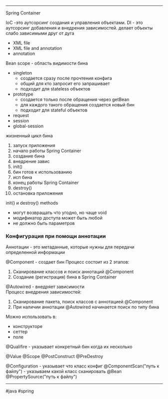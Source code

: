 ***
Spring Container 

IoC -это аутсорсинг создания и управления объектами.
DI - это аутсорсинг добавления и внедрения зависимостей. делает объекты слабо зависимыми друг от дуга

- XML file
- XML file and annotation 
- annotation


Bean scope - область видимости бина
- singleton
	- создается сразу после прочтения конфига
	- общий для кто запросит его запрашивает
	- подходит для stateless объектов
- prototype
	- создается только после обращения через getBean
	- для каждого такого обращения создается новый бин
	- подходит для stateful объектов
- request
- session
- global-session

жизненный цикл бина
1. запуск приложения
2. начало работы Spring Container
3. создание бина
4. внедрение завис
5. init()
6. бин готов к использованию
7. исп бина
8. конец работы Spring Container
9. destroy()
10. остановка приложения

init() и destroy() methods
- могут возвращать что угодно, но чаще void
- модификатор доступа может быть любой
- не должно быть параметров

### Конфигурация при помощи аннотации

Аннотации - это метаданные, которые нужны для передачи определенной информации

@Component
\- создает бин
Процесс состоит из 2 этапов:
1. Сканирование классов и поиск аннотаций @Component
2. Создание (регистрация) бина в Spring Container

@Autowired
 \- внедряет зависимости  
 Процесс внедрения зависимостей:
 1. Сканирование пакета, поиск классов с аннотацией @Component
 2. При наличии аннотации @Autowired начинается поиск по типу бина

 Можно использовать в:
 - конструкторе
 - сеттер
 - поле

@Qualifire
\- указывает конкретный бин когда их несколько

@Value
@Scope
@PostConstruct
@PreDestroy

@Configuration - указывает что класс конфиг 
@ComponentScan("путь к файлу") - указываем какой класс сканировать
@Bean
@PropertySource("путь к файлу")

***
#java #spring 

